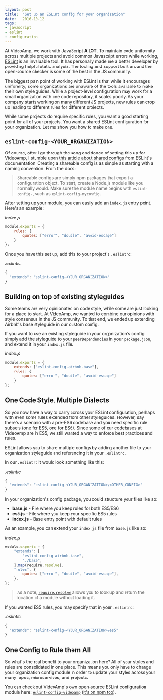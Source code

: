 ```yaml
---
layout: post
title:  "Set up an ESLint config for your organization"
date:   2016-10-12
tags:
- javascript
- eslint
- configuration
---
```

At VideoAmp, we work with JavaScript **A LOT**. To maintain code uniformity across multiple projects and avoid common Javascript errors while working, [ESLint](http://eslint.org/) is an invaluable tool. It has personally made me a better developer by providing helpful static analysis. The tooling and support built around the open-source checker is some of the best in the JS community.

The biggest pain point of working with ESLint is that while it encourages uniformity, some organizations are unaware of the tools available to make their own style guides. While a project-level configuration may work for a small organization with one code repository, it scales poorly. As your company starts working on many different JS projects, new rules can crop up leading to different rules for different projects.

While some projects do require specific rules, you want a good starting point for all of your projects. You want a shared ESLint configuration for your organization. Let me show you how to make one.

## `eslint-config-<YOUR_ORGANIZATION>`
Of course, after I go through the song and dance of setting this up for VideoAmp, I stumble upon [this article about shared configs](http://eslint.org/docs/developer-guide/shareable-configs) from ESLint's documentation. Creating a shareable config is as simple as starting with a naming convention. From the docs:

> Shareable configs are simply npm packages that export a configuration object. To start, create a Node.js module like you normally would. Make sure the module name begins with `eslint-config-`, such as `eslint-config-myconfig`.

After setting up your module, you can easily add an `index.js` entry point. Here's an example:

_index.js_

```js
module.exports = {
    rules: {
        quotes: ["error", "double", "avoid-escape"]
    }
};
```

Once you have this set up, add this to your project's `.eslintrc`:

_.eslintrc_

```js
{
  "extends": "eslint-config-<YOUR_ORGANIZATION>"
}
```

## Building on top of existing styleguides
Some teams are very opinionated on code style, while some are just looking for a place to start. At VideoAmp, we wanted to combine our opinions with style consensus in the JS community. To that end, we ended up extending Airbnb's base styleguide in our custom config.

If you want to use an existing styleguide in your organization's config, simply add the styleguide to your `peerDependencies` in your `package.json`, and extend it in your `index.js` file.

_index.js_

```js
module.exports = {
    extends: ["eslint-config-airbnb-base"],
    rules: {
        quotes: ["error", "double", "avoid-escape"]
    }
};
```

## One Code Style, Multiple Dialects
So you now have a way to carry across your ESLint configuration, perhaps with even some rules extended from other styleguides. However, say there's a scenario with a pre-ES6 codebase and you need specific rule subsets (one for ES5, one for ES6). Since some of our codebases at VideoAmp are in ES5, we still wanted a way to enforce best practices and rules.

ESLint allows you to share multiple configs by adding another file to your organization styleguide and referencing it in your `.eslintrc`.

In our `.eslintrc` it would look something like this:

_.eslintrc_

```js
{
  "extends": "eslint-config-<YOUR_ORGANIZATION>/<OTHER_CONFIG>"
}
```

In your organization's config package, you could structure your files like so:

- **base.js** - File where you keep rules for both ES5/ES6
- **es5.js** - File where you keep your specific ES5 rules
- **index.js** - Base entry point with default rules

As an example, you can extend your `index.js` file from `base.js` like so:

_index.js_

```js
module.exports = {
    "extends": [
        "eslint-config-airbnb-base",
        "./base",
    ].map(require.resolve),
    "rules": {
        quotes: ["error", "double", "avoid-escape"],
    },
};
```

> As a note, [`require.resolve`](https://nodejs.org/api/globals.html#globals_require_resolve) allows you to look up and return the location of a module without loading it.

If you wanted ES5 rules, you may specify that in your `.eslintrc`:

_.eslintrc_

```js
{
  "extends": "eslint-config-<YOUR_ORGANIZATION>/es5"
}
```

## One Config to Rule them All
So what's the real benefit to your organization here? All of your styles and rules are consolidated in one place. This means you only have to change your organization config module in order to update your styles across your many repos, microservices, and projects.

You can check out VideoAmp's own open-source ESLint configuration module here:  [`eslint-config-videoamp`](https://github.com/VideoAmp/eslint-config-videoamp) ([it's on npm too](https://www.npmjs.com/package/eslint-config-videoamp)).
